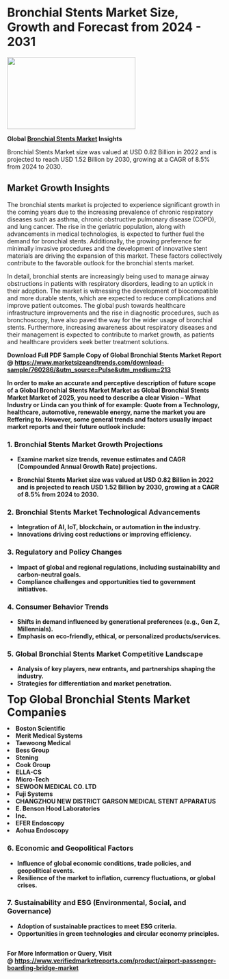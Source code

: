 <H1>Bronchial Stents Market Size, Growth and Forecast from 2024 - 2031</H1><img class="aligncenter size-medium wp-image-584254" src="https://thirdeyenews.in/wp-content/uploads/2024/09/Global-Market-Research-300x168.jpeg" alt="" width="300" height="168" /><p><strong>Global&nbsp;<a href="https://www.marketsizeandtrends.com/download-sample/760286/&amp;utm_source=Pulse&amp;utm_medium=213">Bronchial Stents Market</a> Insights</strong></p><p>Bronchial Stents Market size was valued at USD 0.82 Billion in 2022 and is projected to reach USD 1.52 Billion by 2030, growing at a CAGR of 8.5% from 2024 to 2030.</p><p><h2>Market Growth Insights</h2> <p>The bronchial stents market is projected to experience significant growth in the coming years due to the increasing prevalence of chronic respiratory diseases such as asthma, chronic obstructive pulmonary disease (COPD), and lung cancer. The rise in the geriatric population, along with advancements in medical technologies, is expected to further fuel the demand for bronchial stents. Additionally, the growing preference for minimally invasive procedures and the development of innovative stent materials are driving the expansion of this market. These factors collectively contribute to the favorable outlook for the bronchial stents market.</p> <p><strong></strong></p> <p>In detail, bronchial stents are increasingly being used to manage airway obstructions in patients with respiratory disorders, leading to an uptick in their adoption. The market is witnessing the development of biocompatible and more durable stents, which are expected to reduce complications and improve patient outcomes. The global push towards healthcare infrastructure improvements and the rise in diagnostic procedures, such as bronchoscopy, have also paved the way for the wider usage of bronchial stents. Furthermore, increasing awareness about respiratory diseases and their management is expected to contribute to market growth, as patients and healthcare providers seek better treatment solutions.</p> <p><strong></p><p><span class=""><strong>Download Full PDF Sample Copy of Global Bronchial Stents Market Report</strong> @ <a href="https://www.marketsizeandtrends.com/download-sample/760286/&amp;utm_source=Pulse&amp;utm_medium=213" target="_blank">https://www.marketsizeandtrends.com/download-sample/760286/&amp;utm_source=Pulse&amp;utm_medium=213</a></span></p><p>In order to make an accurate and perceptive description of future scope of a Global&nbsp;Bronchial Stents Market Market as Global&nbsp;Bronchial Stents Market Market of 2025, you need to describe a clear Vision &ndash; What Industry or Linda can you think of for example: Quote from a Technology, healthcare, automotive, renewable energy, name the market you are Reffering to. However, some general trends and factors usually impact market reports and their future outlook include:</p><h3>1.&nbsp;<strong>Bronchial Stents Market Growth Projections</strong></h3><ul><li>Examine market size trends, revenue estimates and CAGR (Compounded Annual Growth Rate) projections.</li><li><p>Bronchial Stents Market size was valued at USD 0.82 Billion in 2022 and is projected to reach USD 1.52 Billion by 2030, growing at a CAGR of 8.5% from 2024 to 2030.</p></li></ul><h3>2.&nbsp;<strong>Bronchial Stents Market Technological Advancements</strong></h3><ul><li>Integration of AI, IoT, blockchain, or automation in the industry.</li><li>Innovations driving cost reductions or improving efficiency.</li></ul><h3>3.&nbsp;<strong>Regulatory and Policy Changes</strong></h3><ul><li>Impact of global and regional regulations, including sustainability and carbon-neutral goals.</li><li>Compliance challenges and opportunities tied to government initiatives.</li></ul><h3>4.&nbsp;<strong>Consumer Behavior Trends</strong></h3><ul><li>Shifts in demand influenced by generational preferences (e.g., Gen Z, Millennials).</li><li>Emphasis on eco-friendly, ethical, or personalized products/services.</li></ul><h3>5.&nbsp;<strong>Global Bronchial Stents Market Competitive Landscape</strong></h3><ul><li>Analysis of key players, new entrants, and partnerships shaping the industry.</li><li>Strategies for differentiation and market penetration.</li></ul><p data-pm-slice="1 1 []"><span style="color: inherit; font-family: inherit; font-size: 25px;">Top Global Bronchial Stents Market Companies</span></p><div class="" data-test-id=""><p><li>Boston Scientific</li><li> Merit Medical Systems</li><li> Taewoong Medical</li><li> Bess Group</li><li> Stening</li><li> Cook Group</li><li> ELLA-CS</li><li> Micro-Tech</li><li> SEWOON MEDICAL CO. LTD</li><li> Fuji Systems</li><li> CHANGZHOU NEW DISTRICT GARSON MEDICAL STENT APPARATUS</li><li> E. Benson Hood Laboratories</li><li> Inc.</li><li> EFER Endoscopy</li><li> Aohua Endoscopy</li></p></div><h3>6.&nbsp;<strong>Economic and Geopolitical Factors</strong></h3><ul><li>Influence of global economic conditions, trade policies, and geopolitical events.</li><li>Resilience of the market to inflation, currency fluctuations, or global crises.</li></ul><h3>7.&nbsp;<strong>Sustainability and ESG (Environmental, Social, and Governance)</strong></h3><ul><li>Adoption of sustainable practices to meet ESG criteria.</li><li>Opportunities in green technologies and circular economy principles.</li></ul><h2><strong style="font-size: 14px;">For More Information or Query, Visit @&nbsp;</strong><a style="background-color: #ffffff; font-size: 14px;" href="https://www.marketsizeandtrends.com/report/bronchial-stents-market/" target="_blank">https://www.verifiedmarketreports.com/product/airport-passenger-boarding-bridge-market</a></h2>
